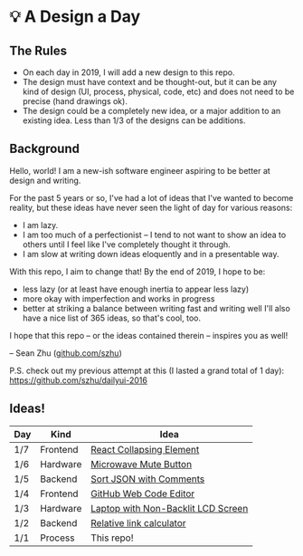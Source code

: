 # :bulb: A Design a Day

## The Rules

- On each day in 2019, I will add a new design to this repo.
- The design must have context and be thought-out, but it can be any kind of design (UI, process, physical, code, etc) and does not need to be precise (hand drawings ok).
- The design could be a completely new idea, or a major addition to an existing idea. Less than 1/3 of the designs can be additions.

## Background

Hello, world! I am a new-ish software engineer aspiring to be better at design and writing.

For the past 5 years or so, I've had a lot of ideas that I've wanted to become reality, but these ideas have never seen the light of day for various reasons:
- I am lazy.
- I am too much of a perfectionist – I tend to not want to show an idea to others until I feel like I've completely thought it through.
- I am slow at writing down ideas eloquently and in a presentable way.

With this repo, I aim to change that! By the end of 2019, I hope to be:
- less lazy (or at least have enough inertia to appear less lazy)
- more okay with imperfection and works in progress
- better at striking a balance between writing fast and writing well 
I'll also have a nice list of 365 ideas, so that's cool, too.

I hope that this repo – or the ideas contained therein – inspires you as well!

– Sean Zhu ([github.com/szhu](https://github.com/szhu))

P.S. check out my previous attempt at this (I lasted a grand total of 1 day): https://github.com/szhu/dailyui-2016

## Ideas!

| Day | Kind     | Idea
| --- | -------  | --------------------- 
| 1/7 | Frontend | [React Collapsing Element](designs/react-collapsing-element.md)
| 1/6 | Hardware | [Microwave Mute Button](designs/microwave-mute-button.md)
| 1/5 | Backend  | [Sort JSON with Comments](designs/sort-json-with-comments.md)
| 1/4 | Frontend | [GitHub Web Code Editor](designs/github-web-code-editor.md)
| 1/3 | Hardware | [Laptop with Non-Backlit LCD Screen](designs/laptop-with-non-backlit-lcd-screen.md)
| 1/2 | Backend  | [Relative link calculator](designs/relative-link-calculator.md)
| 1/1 | Process  | This repo!
